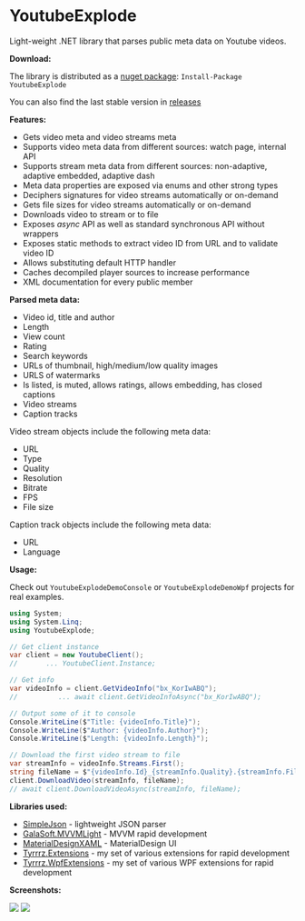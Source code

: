 YoutubeExplode
===================


Light-weight .NET library that parses public meta data on Youtube videos.


**Download:**

The library is distributed as a [nuget package](https://www.nuget.org/packages/YoutubeExplode): `Install-Package YoutubeExplode`

You can also find the last stable version in [releases](https://github.com/Tyrrrz/YoutubeExplode/releases)

**Features:**

- Gets video meta and video streams meta
- Supports video meta data from different sources: watch page, internal API
- Supports stream meta data from different sources: non-adaptive, adaptive embedded, adaptive dash
- Meta data properties are exposed via enums and other strong types
- Deciphers signatures for video streams automatically or on-demand
- Gets file sizes for video streams automatically or on-demand
- Downloads video to stream or to file
- Exposes _async_ API as well as standard synchronous API without wrappers
- Exposes static methods to extract video ID from URL and to validate video ID
- Allows substituting default HTTP handler
- Caches decompiled player sources to increase performance
- XML documentation for every public member

**Parsed meta data:**

 - Video id, title and author
 - Length
 - View count
 - Rating
 - Search keywords
 - URLs of thumbnail, high/medium/low quality images
 - URLS of watermarks
 - Is listed, is muted, allows ratings, allows embedding, has closed captions
 - Video streams
 - Caption tracks

Video stream objects include the following meta data:

 - URL
 - Type
 - Quality
 - Resolution
 - Bitrate
 - FPS
 - File size

Caption track objects include the following meta data:

 - URL
 - Language

**Usage:**

Check out `YoutubeExplodeDemoConsole` or `YoutubeExplodeDemoWpf` projects for real examples.

```c#
using System;
using System.Linq;
using YoutubeExplode;

// Get client instance
var client = new YoutubeClient();
//       ... YoutubeClient.Instance;

// Get info
var videoInfo = client.GetVideoInfo("bx_KorIwABQ");
//          ... await client.GetVideoInfoAsync("bx_KorIwABQ");

// Output some of it to console
Console.WriteLine($"Title: {videoInfo.Title}");
Console.WriteLine($"Author: {videoInfo.Author}");
Console.WriteLine($"Length: {videoInfo.Length}");

// Download the first video stream to file
var streamInfo = videoInfo.Streams.First();
string fileName = $"{videoInfo.Id}_{streamInfo.Quality}.{streamInfo.FileExtension}";
client.DownloadVideo(streamInfo, fileName);
// await client.DownloadVideoAsync(streamInfo, fileName);

```

**Libraries used:**

- [SimpleJson](https://github.com/facebook-csharp-sdk/simple-json) - lightweight JSON parser
- [GalaSoft.MVVMLight](http://www.mvvmlight.net) - MVVM rapid development
- [MaterialDesignXAML](https://github.com/ButchersBoy/MaterialDesignInXamlToolkit) - MaterialDesign UI
- [Tyrrrz.Extensions](https://github.com/Tyrrrz/Extensions) - my set of various extensions for rapid development
- [Tyrrrz.WpfExtensions](https://github.com/Tyrrrz/WpfExtensions) - my set of various WPF extensions for rapid development
 
**Screenshots:**

![](http://www.tyrrrz.me/projects/images/ytexplode_1.png)
![](http://www.tyrrrz.me/projects/images/ytexplode_2.png)
